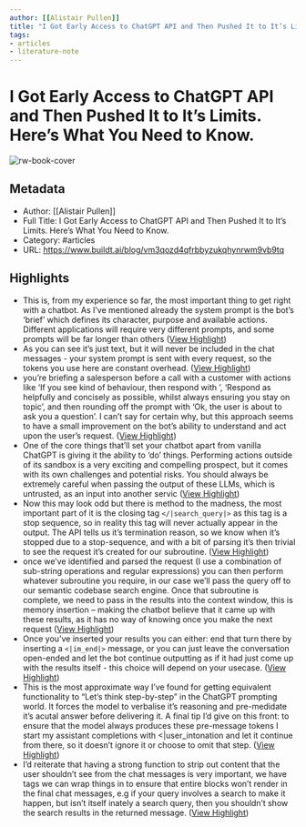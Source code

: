 ```yaml
---
author: [[Alistair Pullen]]
title: "I Got Early Access to ChatGPT API and Then Pushed It to It’s Limits. Here’s What You Need to Know."
tags: 
- articles
- literature-note
---
```

# I Got Early Access to ChatGPT API and Then Pushed It to It’s Limits. Here’s What You Need to Know.

![rw-book-cover](http://static1.squarespace.com/static/63dac39a0ea2353d0e132a36/63daf57772bc814cc05cac89/63ff9c5b6052bf01d9e5a57c/1677699006371/ChatGPT-Emblem.png?format=1500w)

## Metadata
- Author: [[Alistair Pullen]]
- Full Title: I Got Early Access to ChatGPT API and Then Pushed It to It’s Limits. Here’s What You Need to Know.
- Category: #articles
- URL: https://www.buildt.ai/blog/vm3qozd4qfrbbyzukqhynrwm9vb9tq

## Highlights
- This is, from my experience so far, the most important thing to get right with a chatbot. As I’ve mentioned already the system prompt is the bot’s ‘brief’ which defines its character, purpose and available actions. Different applications will require very different prompts, and some prompts will be far longer than others ([View Highlight](https://read.readwise.io/read/01gtfc01yrecbg6kvrh0ms1b0m))
- As you can see it’s just text, but it will never be included in the chat messages - your system prompt is sent with every request, so the tokens you use here are constant overhead. ([View Highlight](https://read.readwise.io/read/01gtfc11dcyf4acgqr6c61xtya))
- you’re briefing a salesperson before a call with a customer with actions like ‘If you see <X> kind of behaviour, then respond with <Y>’, ‘Respond as helpfully and concisely as possible, whilst always ensuring you stay on topic’, and then rounding off the prompt with ‘Ok, the user is about to ask you a question’. I can’t say for certain why, but this approach seems to have a small improvement on the bot’s ability to understand and act upon the user’s request. ([View Highlight](https://read.readwise.io/read/01gtfc1njm466q74zejc6vfvfe))
- One of the core things that’ll set your chatbot apart from vanilla ChatGPT is giving it the ability to ‘do’ things. Performing actions outside of its sandbox is a very exciting and compelling prospect, but it comes with its own challenges and potential risks. You should always be extremely careful when passing the output of these LLMs, which is untrusted, as an input into another servic ([View Highlight](https://read.readwise.io/read/01gtfc30124dqf9vj39fnwcyy1))
- Now this may look odd but there is method to the madness, the most important part of it is the closing tag `</|search_query|>` as this tag is a stop sequence, so in reality this tag will never actually appear in the output. The API tells us it’s termination reason, so we know when it’s stopped due to a stop-sequence, and with a bit of parsing it’s then trivial to see the request it’s created for our subroutine. ([View Highlight](https://read.readwise.io/read/01gtfca57560qkn3mqx94hgdy3))
- once we’ve identified and parsed the request (I use a combination of sub-string operations and regular expressions) you can then perform whatever subroutine you require, in our case we’ll pass the query off to our semantic codebase search engine. Once that subroutine is complete, we need to pass in the results into the context window, this is memory insertion – making the chatbot believe that it came up with these results, as it has no way of knowing once you make the next request ([View Highlight](https://read.readwise.io/read/01gtfcb0fexevj9ev9eak6qz0w))
- Once you’ve inserted your results you can either: end that turn there by inserting a `<|im_end|>` message, or you can just leave the conversation open-ended and let the bot continue outputting as if it had just come up with the results itself - this choice will depend on your usecase. ([View Highlight](https://read.readwise.io/read/01gtfcc3xk00vsfp90bhv5cd0y))
- This is the most approximate way I’ve found for getting equivalent functionality to “Let’s think step-by-step” in the ChatGPT prompting world. It forces the model to verbalise it’s reasoning and pre-medidate it’s acutal answer before delivering it. A final tip I’d give on this front: to ensure that the model always produces these pre-message tokens I start my assistant completions with <|user_intonation and let it continue from there, so it doesn’t ignore it or choose to omit that step. ([View Highlight](https://read.readwise.io/read/01gtfceacfz9scm3zz8m6xfkf1))
- I’d reiterate that having a strong function to strip out content that the user shouldn’t see from the chat messages is very important, we have tags we can wrap things in to ensure that entire blocks won’t render in the final chat messages, e.g if your query involves a search to make it happen, but isn’t itself inately a search query, then you shouldn’t show the search results in the returned message. ([View Highlight](https://read.readwise.io/read/01gtfcfyd9s8sv0k2c36agpaf1))
